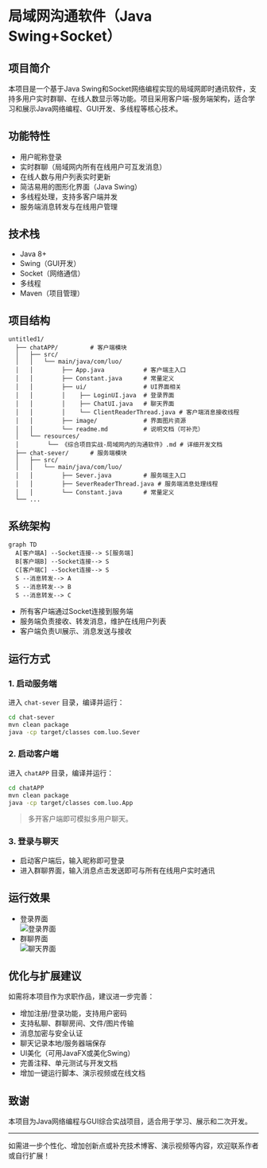 # 局域网沟通软件（Java Swing+Socket）

## 项目简介

本项目是一个基于Java Swing和Socket网络编程实现的局域网即时通讯软件，支持多用户实时群聊、在线人数显示等功能。项目采用客户端-服务端架构，适合学习和展示Java网络编程、GUI开发、多线程等核心技术。

## 功能特性

- 用户昵称登录
- 实时群聊（局域网内所有在线用户可互发消息）
- 在线人数与用户列表实时更新
- 简洁易用的图形化界面（Java Swing）
- 多线程处理，支持多客户端并发
- 服务端消息转发与在线用户管理

## 技术栈

- Java 8+
- Swing（GUI开发）
- Socket（网络通信）
- 多线程
- Maven（项目管理）

## 项目结构

```
untitled1/
  ├── chatAPP/         # 客户端模块
  │   ├── src/
  │   │   └── main/java/com/luo/
  │   │        ├── App.java           # 客户端主入口
  │   │        ├── Constant.java      # 常量定义
  │   │        ├── ui/                # UI界面相关
  │   │        │    ├── LoginUI.java  # 登录界面
  │   │        │    ├── ChatUI.java   # 聊天界面
  │   │        │    └── ClientReaderThread.java # 客户端消息接收线程
  │   │        ├── image/             # 界面图片资源
  │   │        └── readme.md          # 说明文档（可补充）
  │   └── resources/
  │        └── 《综合项目实战-局域网内的沟通软件》.md # 详细开发文档
  ├── chat-sever/      # 服务端模块
  │   ├── src/
  │   │   └── main/java/com/luo/
  │   │        ├── Sever.java         # 服务端主入口
  │   │        ├── SeverReaderThread.java # 服务端消息处理线程
  │   │        └── Constant.java      # 常量定义
  └── ...
```

## 系统架构

```mermaid
graph TD
  A[客户端A] --Socket连接--> S[服务端]
  B[客户端B] --Socket连接--> S
  C[客户端C] --Socket连接--> S
  S --消息转发--> A
  S --消息转发--> B
  S --消息转发--> C
```

- 所有客户端通过Socket连接到服务端
- 服务端负责接收、转发消息，维护在线用户列表
- 客户端负责UI展示、消息发送与接收

## 运行方式

### 1. 启动服务端

进入 `chat-sever` 目录，编译并运行：

```bash
cd chat-sever
mvn clean package
java -cp target/classes com.luo.Sever
```

### 2. 启动客户端

进入 `chatAPP` 目录，编译并运行：

```bash
cd chatAPP
mvn clean package
java -cp target/classes com.luo.App
```

> 多开客户端即可模拟多用户聊天。

### 3. 登录与聊天

- 启动客户端后，输入昵称即可登录
- 进入群聊界面，输入消息点击发送即可与所有在线用户实时通讯

## 运行效果

- 登录界面  
  ![登录界面](src/main/java/com/luo/image/login.png)
- 群聊界面  
  ![聊天界面](src/main/java/com/luo/image/chat.png)

## 优化与扩展建议

如需将本项目作为求职作品，建议进一步完善：

- 增加注册/登录功能，支持用户密码
- 支持私聊、群聊房间、文件/图片传输
- 消息加密与安全认证
- 聊天记录本地/服务器端保存
- UI美化（可用JavaFX或美化Swing）
- 完善注释、单元测试与开发文档
- 增加一键运行脚本、演示视频或在线文档

## 致谢

本项目为Java网络编程与GUI综合实战项目，适合用于学习、展示和二次开发。

---

如需进一步个性化、增加创新点或补充技术博客、演示视频等内容，欢迎联系作者或自行扩展！
